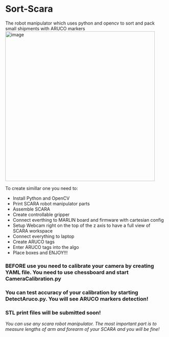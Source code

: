 # Sort-Scara
The robot manipulator which uses python and opencv to sort and pack small shipments with ARUCO markers
<img width="468" alt="image" src="https://user-images.githubusercontent.com/44141692/214450829-03f13643-3e41-4c04-b73e-9ac1e6918e43.png">

To create simillar one you need to:
* Install Python and OpenCV
* Print SCARA robot manipulator parts
* Assemble SCARA
* Create controllable gripper
* Connect everthing to MARLIN board and firmware with cartesian config
* Setup Webcam right on the top of the z axis to have a full view of SCARA workspace
* Connect everything to laptop
* Create ARUCO tags
* Enter ARUCO tags into the algo
* Place boxes and ENJOY!!!

### BEFORE use you need to calibrate your camera by creating YAML file. You need to use chessboard and start CameraCalibration.py ###
### You can test accuracy of your calibration by starting DetectAruco.py. You will see ARUCO markers detection! ###

### STL print files will be submitted soon! ###
*You can use any scara robot manipulator. The most important part is to measure lengths of arm and forearm of your SCARA and you will be fine!*
